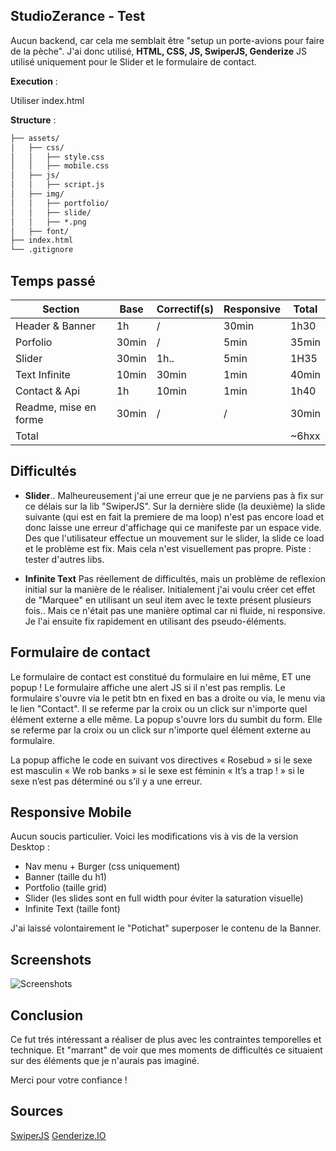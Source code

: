 
## StudioZerance - Test

Aucun backend, car cela me semblait être "setup un porte-avions pour faire de la pèche".
J'ai donc utilisé, **HTML, CSS, JS, SwiperJS, Genderize**
JS utilisé uniquement pour le Slider et le formulaire de contact. 

**Execution** :

Utiliser index.html

**Structure** :
```markdown
├── assets/
│   ├── css/
│   │   ├── style.css
│   │   ├── mobile.css
│   ├── js/
│   │   ├── script.js
│   ├── img/
│   │   ├── portfolio/
│   │   ├── slide/
│   │   ├── *.png
│   ├── font/
├── index.html
└── .gitignore
```

## Temps passé

|  Section |  Base | Correctif(s) | Responsive |Total|
|--|--|--|--|--|
|Header & Banner |1h|/|30min|1h30|
|Porfolio |30min|/|5min|35min|
|Slider |30min|1h..|5min|1H35|
|Text Infinite |10min|30min|1min|40min|
|Contact & Api |1h|10min|1min|1h40|
|Readme, mise en forme |30min|/|/|30min|
|Total ||||~6hxx|

## Difficultés 

 - **Slider**.. Malheureusement j'ai une erreur que je ne parviens pas à fix sur ce délais sur la lib "SwiperJS". Sur la dernière slide (la deuxième) la slide suivante (qui est en fait la premiere de ma loop) n'est pas encore load et donc laisse une erreur d'affichage qui ce manifeste par un espace vide. Des que l'utilisateur effectue un mouvement sur le slider, la slide ce load et le problème est fix. Mais cela n'est visuellement pas propre. 
Piste : tester d'autres libs.
 
 - **Infinite Text** Pas réellement de difficultés, mais un problème de reflexion initial sur la manière de le réaliser. Initialement j'ai voulu créer cet effet de "Marquee" en utilisant un seul item avec le texte présent plusieurs fois.. Mais ce n'était pas une manière optimal car ni fluide, ni responsive. Je l'ai ensuite fix rapidement en utilisant des pseudo-éléments.

## Formulaire de contact 

Le formulaire de contact est constitué du formulaire en lui même, ET une popup !
Le formulaire affiche une alert JS si il n'est pas remplis. 
Le formulaire s'ouvre via le petit btn en fixed en bas a droite ou via, le menu via le lien "Contact". Il se referme par la croix ou un click sur n'importe quel élément externe a elle même. 
La popup s'ouvre lors du sumbit du form. Elle se referme par la croix ou un click sur n'importe quel élément externe au formulaire. 

La popup affiche le code en suivant vos directives 
« Rosebud » si le sexe est masculin
« We rob banks » si le sexe est féminin
« It’s a trap ! » si le sexe n’est pas déterminé ou s’il y a une erreur.

## Responsive Mobile
Aucun soucis particulier. 
Voici les modifications vis à vis de la version Desktop : 

 - Nav menu + Burger (css uniquement)
 - Banner (taille du h1)
 - Portfolio (taille grid)
 - Slider (les slides sont en full width pour éviter la saturation visuelle)
 - Infinite Text (taille font) 

J'ai laissé volontairement le "Potichat" superposer le contenu de la Banner.

## Screenshots

![Screenshots](https://i.ibb.co/9ZgPXVS/Screenshots.png)

## Conclusion

Ce fut trés intéressant a réaliser de plus avec les contraintes temporelles et technique. Et "marrant" de voir que mes moments de difficultés ce situaient sur des éléments que je n'aurais pas imaginé. 

Merci pour votre confiance !

## Sources
[SwiperJS](https://swiperjs.com/)
[Genderize.IO](https://genderize.io/)

